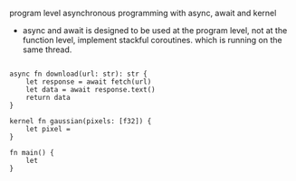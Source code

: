 program level asynchronous programming with async, await and kernel

- async and await is designed to be used at the program level, not at the function level, implement stackful coroutines. which is running on the same thread.
```ns

async fn download(url: str): str {
    let response = await fetch(url)
    let data = await response.text()
    return data
}

kernel fn gaussian(pixels: [f32]) {
    let pixel = 
}

fn main() {
    let 
}
```